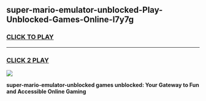 
## super-mario-emulator-unblocked-Play-Unblocked-Games-Online-l7y7g
<h3>
<a href="https://premium76.site?title=super-mario-emulator-unblocked&ref=25A">CLICK TO PLAY</a></h3>
<hr>

<h3>
<a href="https://premium76.site?title=super-mario-emulator-unblocked&ref=25A">CLICK 2 PLAY</a>
  
</h3>

<a href="https://premium76.site?title=super-mario-emulator-unblocked&ref=25A"><img src="https://clearcache.store/games.png"></a>


**super-mario-emulator-unblocked games unblocked: Your Gateway to Fun and Accessible Online Gaming**
